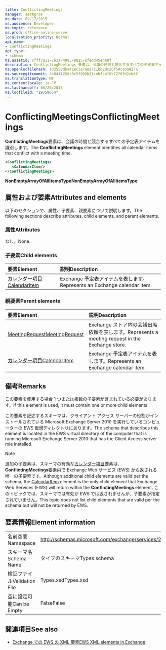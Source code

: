 ```yaml
---
title: ConflictingMeetings
manager: sethgros
ms.date: 09/17/2015
ms.audience: Developer
ms.topic: reference
ms.prod: office-online-server
localization_priority: Normal
api_name:
- ConflictingMeetings
api_type:
- schema
ms.assetid: cfff7a11-7b3a-4995-9815-afedd45ebb0f
description: ConflictingMeetings 要素は、会議の時間と競合するすべての予定表アイテムを識別します。
ms.openlocfilehash: 1d2558dba41ec3e7ae2711bb2dc26f54cada827a
ms.sourcegitcommit: 34041125dc8c5f993b21cebfc4f8b72f0fd2cb6f
ms.translationtype: MT
ms.contentlocale: ja-JP
ms.lasthandoff: 06/25/2018
ms.locfileid: "19759654"
---
```

# <a name="conflictingmeetings"></a><span data-ttu-id="2fca4-103">ConflictingMeetings</span><span class="sxs-lookup"><span data-stu-id="2fca4-103">ConflictingMeetings</span></span>

<span data-ttu-id="2fca4-104">**ConflictingMeetings**要素は、会議の時間と競合するすべての予定表アイテムを識別します。</span><span class="sxs-lookup"><span data-stu-id="2fca4-104">The **ConflictingMeetings** element identifies all calendar items that conflict with a meeting time.</span></span> 
  
```xml
<ConflictingMeetings>
   <CalendarItem/>
</ConflictingMeetings>
```

 <span data-ttu-id="2fca4-105">**NonEmptyArrayOfAllItemsType**</span><span class="sxs-lookup"><span data-stu-id="2fca4-105">**NonEmptyArrayOfAllItemsType**</span></span>
## <a name="attributes-and-elements"></a><span data-ttu-id="2fca4-106">属性および要素</span><span class="sxs-lookup"><span data-stu-id="2fca4-106">Attributes and elements</span></span>

<span data-ttu-id="2fca4-107">以下のセクションで、属性、子要素、親要素について説明します。</span><span class="sxs-lookup"><span data-stu-id="2fca4-107">The following sections describe attributes, child elements, and parent elements.</span></span>
  
### <a name="attributes"></a><span data-ttu-id="2fca4-108">属性</span><span class="sxs-lookup"><span data-stu-id="2fca4-108">Attributes</span></span>

<span data-ttu-id="2fca4-109">なし。</span><span class="sxs-lookup"><span data-stu-id="2fca4-109">None.</span></span>
  
### <a name="child-elements"></a><span data-ttu-id="2fca4-110">子要素</span><span class="sxs-lookup"><span data-stu-id="2fca4-110">Child elements</span></span>

|<span data-ttu-id="2fca4-111">**要素**</span><span class="sxs-lookup"><span data-stu-id="2fca4-111">**Element**</span></span>|<span data-ttu-id="2fca4-112">**説明**</span><span class="sxs-lookup"><span data-stu-id="2fca4-112">**Description**</span></span>|
|:-----|:-----|
|[<span data-ttu-id="2fca4-113">カレンダー項目</span><span class="sxs-lookup"><span data-stu-id="2fca4-113">CalendarItem</span></span>](calendaritem.md) <br/> |<span data-ttu-id="2fca4-114">Exchange 予定表アイテムを表します。</span><span class="sxs-lookup"><span data-stu-id="2fca4-114">Represents an Exchange calendar item.</span></span>  <br/> |
   
### <a name="parent-elements"></a><span data-ttu-id="2fca4-115">親要素</span><span class="sxs-lookup"><span data-stu-id="2fca4-115">Parent elements</span></span>

|<span data-ttu-id="2fca4-116">**要素**</span><span class="sxs-lookup"><span data-stu-id="2fca4-116">**Element**</span></span>|<span data-ttu-id="2fca4-117">**説明**</span><span class="sxs-lookup"><span data-stu-id="2fca4-117">**Description**</span></span>|
|:-----|:-----|
|[<span data-ttu-id="2fca4-118">MeetingRequest</span><span class="sxs-lookup"><span data-stu-id="2fca4-118">MeetingRequest</span></span>](meetingrequest.md) <br/> |<span data-ttu-id="2fca4-119">Exchange ストア内の会議出席依頼を表します。</span><span class="sxs-lookup"><span data-stu-id="2fca4-119">Represents a meeting request in the Exchange store.</span></span>  <br/> |
|[<span data-ttu-id="2fca4-120">カレンダー項目</span><span class="sxs-lookup"><span data-stu-id="2fca4-120">CalendarItem</span></span>](calendaritem.md) <br/> |<span data-ttu-id="2fca4-121">Exchange 予定表アイテムを表します。</span><span class="sxs-lookup"><span data-stu-id="2fca4-121">Represents an Exchange calendar item.</span></span>  <br/> |
   
## <a name="remarks"></a><span data-ttu-id="2fca4-122">備考</span><span class="sxs-lookup"><span data-stu-id="2fca4-122">Remarks</span></span>

<span data-ttu-id="2fca4-123">この要素を使用する場合 1 つまたは複数の子要素が含まれている必要があります。</span><span class="sxs-lookup"><span data-stu-id="2fca4-123">If this element is used, it must contain one or more child elements.</span></span>
  
<span data-ttu-id="2fca4-124">この要素を記述するスキーマは、クライアント アクセス サーバーの役割がインストールされている Microsoft Exchange Server 2010 を実行しているコンピューターの EWS 仮想ディレクトリにあります。</span><span class="sxs-lookup"><span data-stu-id="2fca4-124">The schema that describes this element is located in the EWS virtual directory of the computer that is running Microsoft Exchange Server 2010 that has the Client Access server role installed.</span></span>
  
> [!NOTE]
> <span data-ttu-id="2fca4-125">追加の子要素は、スキーマの有効な[カレンダー項目](calendaritem.md)要素は、 **ConflictingMeetings**要素内で Exchange Web サービス (EWS) から返される唯一の子要素です。</span><span class="sxs-lookup"><span data-stu-id="2fca4-125">Although additional child elements are valid per the schema, the [CalendarItem](calendaritem.md) element is the only child element that Exchange Web Services (EWS) will return within the **ConflictingMeetings** element.</span></span> <span data-ttu-id="2fca4-126">このトピックでは、スキーマでは有効が EWS では返されませんが、子要素が指定されていません。</span><span class="sxs-lookup"><span data-stu-id="2fca4-126">This topic does not list child elements that are valid per the schema but will not be returned by EWS.</span></span> 
  
## <a name="element-information"></a><span data-ttu-id="2fca4-127">要素情報</span><span class="sxs-lookup"><span data-stu-id="2fca4-127">Element information</span></span>

|||
|:-----|:-----|
|<span data-ttu-id="2fca4-128">名前空間</span><span class="sxs-lookup"><span data-stu-id="2fca4-128">Namespace</span></span>  <br/> |http://schemas.microsoft.com/exchange/services/2006/types  <br/> |
|<span data-ttu-id="2fca4-129">スキーマ名</span><span class="sxs-lookup"><span data-stu-id="2fca4-129">Schema Name</span></span>  <br/> |<span data-ttu-id="2fca4-130">タイプのスキーマ</span><span class="sxs-lookup"><span data-stu-id="2fca4-130">Types schema</span></span>  <br/> |
|<span data-ttu-id="2fca4-131">検証ファイル</span><span class="sxs-lookup"><span data-stu-id="2fca4-131">Validation File</span></span>  <br/> |<span data-ttu-id="2fca4-132">Types.xsd</span><span class="sxs-lookup"><span data-stu-id="2fca4-132">Types.xsd</span></span>  <br/> |
|<span data-ttu-id="2fca4-133">空に設定可能</span><span class="sxs-lookup"><span data-stu-id="2fca4-133">Can be Empty</span></span>  <br/> |<span data-ttu-id="2fca4-134">False</span><span class="sxs-lookup"><span data-stu-id="2fca4-134">False</span></span>  <br/> |
   
## <a name="see-also"></a><span data-ttu-id="2fca4-135">関連項目</span><span class="sxs-lookup"><span data-stu-id="2fca4-135">See also</span></span>



- [<span data-ttu-id="2fca4-136">Exchange での EWS の XML 要素</span><span class="sxs-lookup"><span data-stu-id="2fca4-136">EWS XML elements in Exchange</span></span>](ews-xml-elements-in-exchange.md)

